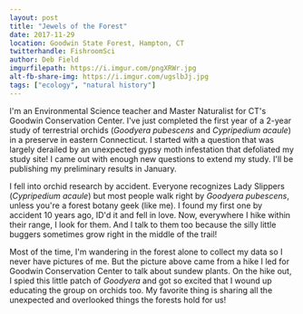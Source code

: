 ```yaml
---
layout: post
title: "Jewels of the Forest"
date: 2017-11-29
location: Goodwin State Forest, Hampton, CT
twitterhandle: FishroomSci
author: Deb Field
imgurfilepath: https://i.imgur.com/pngXRWr.jpg
alt-fb-share-img: https://i.imgur.com/ugslbJj.jpg
tags: ["ecology", "natural history"]
---
```

	
I'm an Environmental Science teacher and Master Naturalist for CT's Goodwin Conservation Center. I've just completed the first year of a 2-year study of terrestrial orchids (*Goodyera pubescens* and *Cypripedium acaule*) in a preserve in eastern Connecticut. I started with a question that was largely derailed by an unexpected gypsy moth infestation that defoliated my study site! I came out with enough new questions to extend my study. I'll be publishing my preliminary results in January. 

I fell into orchid research by accident. Everyone recognizes Lady Slippers (*Cypripedium acaule*) but most people walk right by *Goodyera pubescens*, unless you're a forest botany geek (like me). I found my first one by accident 10 years ago, ID'd it and fell in love. Now, everywhere I hike within their range, I look for them. And I talk to them too because the silly little buggers sometimes grow right in the middle of the trail! 

Most of the time, I'm wandering in the forest alone to collect my data so I never have pictures of me. But the picture above came from a hike I led for Goodwin Conservation Center to talk about sundew plants. On the hike out, I spied this little patch of *Goodyera* and got so excited that I wound up educating the group on orchids too. My favorite thing is sharing all the unexpected and overlooked things the forests hold for us!